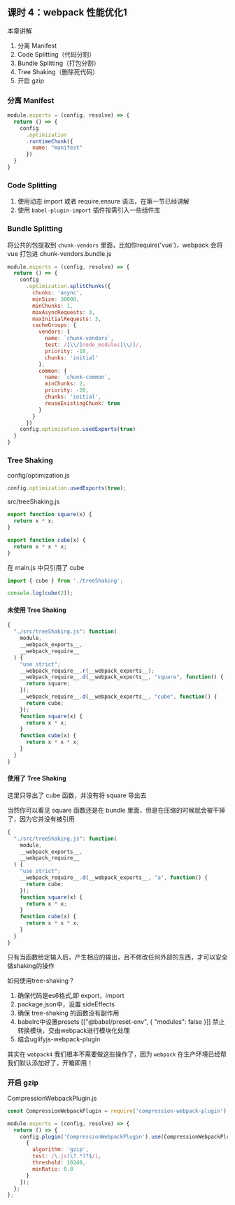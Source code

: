 ## 课时 4：webpack 性能优化1

本章讲解

1. 分离 Manifest
2. Code Splitting（代码分割）
3. Bundle Splitting（打包分割）
4. Tree Shaking（删除死代码）
5. 开启 gzip

### 分离 Manifest

```js
module.exports = (config, resolve) => {
  return () => {
    config
      .optimization
      .runtimeChunk({
        name: "manifest"
      })
  }
}
```

### Code Splitting

1. 使用动态 import 或者 require.ensure 语法，在第一节已经讲解
2. 使用 `babel-plugin-import` 插件按需引入一些组件库

### Bundle Splitting

将公共的包提取到 `chunk-vendors` 里面，比如你require('vue')，webpack 会将 vue 打包进 chunk-vendors.bundle.js

```js
module.exports = (config, resolve) => {
  return () => {
    config
      .optimization.splitChunks({
        chunks: 'async',
        minSize: 30000,
        minChunks: 1,
        maxAsyncRequests: 3,
        maxInitialRequests: 3,
        cacheGroups: {
          vendors: {
            name: `chunk-vendors`,
            test: /[\\/]node_modules[\\/]/,
            priority: -10,
            chunks: 'initial'
          },
          common: {
            name: `chunk-common`,
            minChunks: 2,
            priority: -20,
            chunks: 'initial',
            reuseExistingChunk: true
          }
        }
      })
    config.optimization.usedExports(true)
  }
}
```

### Tree Shaking

config/optimization.js

```js
config.optimization.usedExports(true);
```

src/treeShaking.js

```js
export function square(x) {
  return x * x;
}

export function cube(x) {
  return x * x * x;
}
```

在 main.js 中只引用了 cube

```js
import { cube } from './treeShaking';

console.log(cube(2));
```

#### 未使用 Tree Shaking

```js
{
  "./src/treeShaking.js": function(
    module,
    __webpack_exports__,
    __webpack_require__
  ) {
    "use strict";
    __webpack_require__.r(__webpack_exports__);
    __webpack_require__.d(__webpack_exports__, "square", function() {
      return square;
    });
    __webpack_require__.d(__webpack_exports__, "cube", function() {
      return cube;
    });
    function square(x) {
      return x * x;
    }
    function cube(x) {
      return x * x * x;
    }
  }
}
```

#### 使用了 Tree Shaking

这里只导出了 cube 函数，并没有将 square 导出去

当然你可以看见 square 函数还是在 bundle 里面，但是在压缩的时候就会被干掉了，因为它并没有被引用

```js
{
  "./src/treeShaking.js": function(
    module,
    __webpack_exports__,
    __webpack_require__
  ) {
    "use strict";
    __webpack_require__.d(__webpack_exports__, "a", function() {
      return cube;
    });
    function square(x) {
      return x * x;
    }
    function cube(x) {
      return x * x * x;
    }
  }
}
```

只有当函数给定输入后，产生相应的输出，且不修改任何外部的东西，才可以安全做shaking的操作

如何使用tree-shaking？

1. 确保代码是es6格式,即 export，import
2. package.json中，设置 sideEffects
3. 确保 tree-shaking 的函数没有副作用
4. babelrc中设置presets [["@babel/preset-env", { "modules": false }]] 禁止转换模块，交由webpack进行模块化处理
5. 结合uglifyjs-webpack-plugin

其实在 `webpack4` 我们根本不需要做这些操作了，因为 `webpack` 在生产环境已经帮我们默认添加好了，开箱即用！

### 开启 gzip

CompressionWebpackPlugin.js

```js
const CompressionWebpackPlugin = require('compression-webpack-plugin');

module.exports = (config, resolve) => {
  return () => {
    config.plugin('CompressionWebpackPlugin').use(CompressionWebpackPlugin, [
      {
        algorithm: 'gzip',
        test: /\.js(\?.*)?$/i,
        threshold: 10240,
        minRatio: 0.8
      }
    ]);
  };
};
```
